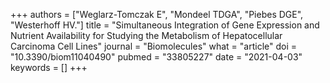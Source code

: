 +++
authors = ["Weglarz-Tomczak E", "Mondeel TDGA", "Piebes DGE", "Westerhoff HV."]
title = "Simultaneous Integration of Gene Expression and Nutrient Availability for Studying the Metabolism of Hepatocellular Carcinoma Cell Lines"
journal = "Biomolecules"
what = "article"
doi = "10.3390/biom11040490"
pubmed = "33805227"
date = "2021-04-03"
keywords = []
+++

